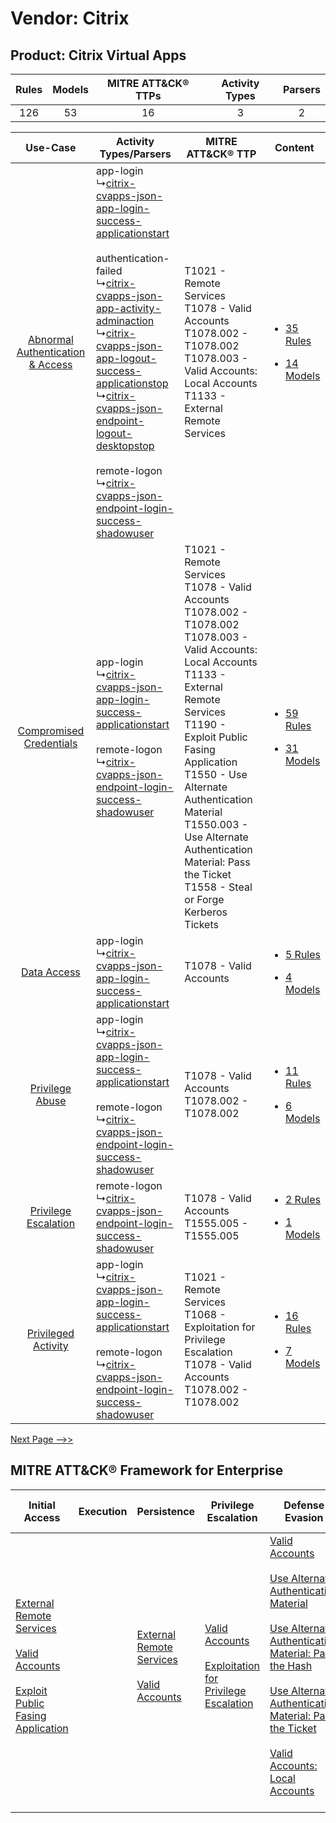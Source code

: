 Vendor: Citrix
==============
Product: Citrix Virtual Apps
----------------------------
| Rules | Models | MITRE ATT&CK® TTPs | Activity Types | Parsers |
|:-----:|:------:|:------------------:|:--------------:|:-------:|
|  126  |   53   |         16         |       3        |    2    |

|    Use-Case    | Activity Types/Parsers    | MITRE ATT&CK® TTP    | Content    |
|:----:| ---- | ---- | ---- |
| [Abnormal Authentication & Access](../../../UseCases/uc_abnormal_authentication_&_access.md) |  app-login<br> ↳[citrix-cvapps-json-app-login-success-applicationstart](Ps/pC_citrixcvappsjsonapploginsuccessapplicationstart.md)<br><br> authentication-failed<br> ↳[citrix-cvapps-json-app-activity-adminaction](Ps/pC_citrixcvappsjsonappactivityadminaction.md)<br> ↳[citrix-cvapps-json-app-logout-success-applicationstop](Ps/pC_citrixcvappsjsonapplogoutsuccessapplicationstop.md)<br> ↳[citrix-cvapps-json-endpoint-logout-desktopstop](Ps/pC_citrixcvappsjsonendpointlogoutdesktopstop.md)<br><br> remote-logon<br> ↳[citrix-cvapps-json-endpoint-login-success-shadowuser](Ps/pC_citrixcvappsjsonendpointloginsuccessshadowuser.md)<br> | T1021 - Remote Services<br>T1078 - Valid Accounts<br>T1078.002 - T1078.002<br>T1078.003 - Valid Accounts: Local Accounts<br>T1133 - External Remote Services<br>    | [<ul><li>35 Rules</li></ul><ul><li>14 Models</li></ul>](RM/r_m_citrix_citrix_virtual_apps_Abnormal_Authentication_&_Access.md) |
|          [Compromised Credentials](../../../UseCases/uc_compromised_credentials.md)          |  app-login<br> ↳[citrix-cvapps-json-app-login-success-applicationstart](Ps/pC_citrixcvappsjsonapploginsuccessapplicationstart.md)<br><br> remote-logon<br> ↳[citrix-cvapps-json-endpoint-login-success-shadowuser](Ps/pC_citrixcvappsjsonendpointloginsuccessshadowuser.md)<br>    | T1021 - Remote Services<br>T1078 - Valid Accounts<br>T1078.002 - T1078.002<br>T1078.003 - Valid Accounts: Local Accounts<br>T1133 - External Remote Services<br>T1190 - Exploit Public Fasing Application<br>T1550 - Use Alternate Authentication Material<br>T1550.003 - Use Alternate Authentication Material: Pass the Ticket<br>T1558 - Steal or Forge Kerberos Tickets<br> | [<ul><li>59 Rules</li></ul><ul><li>31 Models</li></ul>](RM/r_m_citrix_citrix_virtual_apps_Compromised_Credentials.md)          |
|    [Data Access](../../../UseCases/uc_data_access.md)    |  app-login<br> ↳[citrix-cvapps-json-app-login-success-applicationstart](Ps/pC_citrixcvappsjsonapploginsuccessapplicationstart.md)<br>    | T1078 - Valid Accounts<br>    | [<ul><li>5 Rules</li></ul><ul><li>4 Models</li></ul>](RM/r_m_citrix_citrix_virtual_apps_Data_Access.md)    |
|    [Privilege Abuse](../../../UseCases/uc_privilege_abuse.md)    |  app-login<br> ↳[citrix-cvapps-json-app-login-success-applicationstart](Ps/pC_citrixcvappsjsonapploginsuccessapplicationstart.md)<br><br> remote-logon<br> ↳[citrix-cvapps-json-endpoint-login-success-shadowuser](Ps/pC_citrixcvappsjsonendpointloginsuccessshadowuser.md)<br>    | T1078 - Valid Accounts<br>T1078.002 - T1078.002<br>    | [<ul><li>11 Rules</li></ul><ul><li>6 Models</li></ul>](RM/r_m_citrix_citrix_virtual_apps_Privilege_Abuse.md)    |
|    [Privilege Escalation](../../../UseCases/uc_privilege_escalation.md)    |  remote-logon<br> ↳[citrix-cvapps-json-endpoint-login-success-shadowuser](Ps/pC_citrixcvappsjsonendpointloginsuccessshadowuser.md)<br>    | T1078 - Valid Accounts<br>T1555.005 - T1555.005<br>    | [<ul><li>2 Rules</li></ul><ul><li>1 Models</li></ul>](RM/r_m_citrix_citrix_virtual_apps_Privilege_Escalation.md)    |
|    [Privileged Activity](../../../UseCases/uc_privileged_activity.md)    |  app-login<br> ↳[citrix-cvapps-json-app-login-success-applicationstart](Ps/pC_citrixcvappsjsonapploginsuccessapplicationstart.md)<br><br> remote-logon<br> ↳[citrix-cvapps-json-endpoint-login-success-shadowuser](Ps/pC_citrixcvappsjsonendpointloginsuccessshadowuser.md)<br>    | T1021 - Remote Services<br>T1068 - Exploitation for Privilege Escalation<br>T1078 - Valid Accounts<br>T1078.002 - T1078.002<br>    | [<ul><li>16 Rules</li></ul><ul><li>7 Models</li></ul>](RM/r_m_citrix_citrix_virtual_apps_Privileged_Activity.md)    |
[Next Page -->>](2_ds_citrix_citrix_virtual_apps.md)

MITRE ATT&CK® Framework for Enterprise
--------------------------------------
| Initial Access                                                                                                                                                                                                                         | Execution | Persistence                                                                                                                                      | Privilege Escalation                                                                                                                                          | Defense Evasion                                                                                                                                                                                                                                                                                                                                                                                                                                                                  | Credential Access                                                                                                                                                                                                                                                                | Discovery                                                                    | Lateral Movement                                                                                                                                               | Collection | Command and Control                                                                                                                       | Exfiltration | Impact |
| -------------------------------------------------------------------------------------------------------------------------------------------------------------------------------------------------------------------------------------- | --------- | ------------------------------------------------------------------------------------------------------------------------------------------------ | ------------------------------------------------------------------------------------------------------------------------------------------------------------- | -------------------------------------------------------------------------------------------------------------------------------------------------------------------------------------------------------------------------------------------------------------------------------------------------------------------------------------------------------------------------------------------------------------------------------------------------------------------------------- | -------------------------------------------------------------------------------------------------------------------------------------------------------------------------------------------------------------------------------------------------------------------------------- | ---------------------------------------------------------------------------- | -------------------------------------------------------------------------------------------------------------------------------------------------------------- | ---------- | ----------------------------------------------------------------------------------------------------------------------------------------- | ------------ | ------ |
| [External Remote Services](https://attack.mitre.org/techniques/T1133)<br><br>[Valid Accounts](https://attack.mitre.org/techniques/T1078)<br><br>[Exploit Public Fasing Application](https://attack.mitre.org/techniques/T1190)<br><br> |           | [External Remote Services](https://attack.mitre.org/techniques/T1133)<br><br>[Valid Accounts](https://attack.mitre.org/techniques/T1078)<br><br> | [Valid Accounts](https://attack.mitre.org/techniques/T1078)<br><br>[Exploitation for Privilege Escalation](https://attack.mitre.org/techniques/T1068)<br><br> | [Valid Accounts](https://attack.mitre.org/techniques/T1078)<br><br>[Use Alternate Authentication Material](https://attack.mitre.org/techniques/T1550)<br><br>[Use Alternate Authentication Material: Pass the Hash](https://attack.mitre.org/techniques/T1550/002)<br><br>[Use Alternate Authentication Material: Pass the Ticket](https://attack.mitre.org/techniques/T1550/003)<br><br>[Valid Accounts: Local Accounts](https://attack.mitre.org/techniques/T1078/003)<br><br> | [Steal or Forge Kerberos Tickets](https://attack.mitre.org/techniques/T1558)<br><br>[Credentials from Password Stores](https://attack.mitre.org/techniques/T1555)<br><br>[Steal or Forge Kerberos Tickets: Kerberoasting](https://attack.mitre.org/techniques/T1558/003)<br><br> | [Remote System Discovery](https://attack.mitre.org/techniques/T1018)<br><br> | [Remote Services](https://attack.mitre.org/techniques/T1021)<br><br>[Use Alternate Authentication Material](https://attack.mitre.org/techniques/T1550)<br><br> |            | [Proxy: Multi-hop Proxy](https://attack.mitre.org/techniques/T1090/003)<br><br>[Proxy](https://attack.mitre.org/techniques/T1090)<br><br> |              |        |